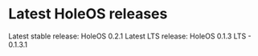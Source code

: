 # Latest HoleOS releases
Latest stable release: HoleOS 0.2.1
Latest LTS release: HoleOS 0.1.3 LTS - 0.1.3.1
